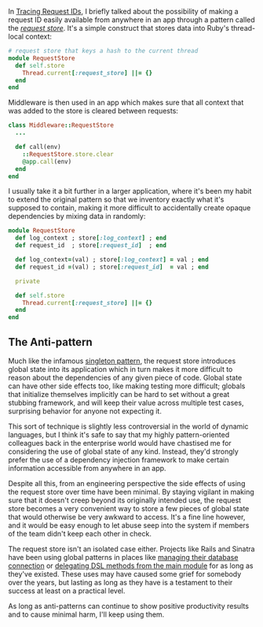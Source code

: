 In [Tracing Request IDs](/request-ids), I briefly talked about the possibility of making a request ID easily available from anywhere in an app through a pattern called the [_request store_](https://github.com/steveklabnik/request_store). It's a simple construct that stores data into Ruby's thread-local context:

``` ruby
# request store that keys a hash to the current thread
module RequestStore
  def self.store
    Thread.current[:request_store] ||= {}
  end
end
```

Middleware is then used in an app which makes sure that all context that was added to the store is cleared between requests:

``` ruby
class Middleware::RequestStore
  ...

  def call(env)
    ::RequestStore.store.clear
    @app.call(env)
  end
end
```

I usually take it a bit further in a larger application, where it's been my habit to extend the original pattern so that we inventory exactly what it's supposed to contain, making it more difficult to accidentally create opaque dependencies by mixing data in randomly:

``` ruby
module RequestStore
  def log_context ; store[:log_context] ; end
  def request_id  ; store[:request_id]  ; end

  def log_context=(val) ; store[:log_context] = val ; end
  def request_id =(val) ; store[:request_id]  = val ; end

  private

  def self.store
    Thread.current[:request_store] ||= {}
  end
end
```

## The Anti-pattern

Much like the infamous [singleton pattern](http://en.wikipedia.org/wiki/Singleton_pattern), the request store introduces global state into its application which in turn makes it more difficult to reason about the dependencies of any given piece of code. Global state can have other side effects too, like making testing more difficult; globals that initialize themselves implicitly can be hard to set without a great stubbing framework, and will keep their value across multiple test cases, surprising behavior for anyone not expecting it.

This sort of technique is slightly less controversial in the world of dynamic languages, but I think it's safe to say that my highly pattern-oriented colleagues back in the enterprise world would have chastised me for considering the use of global state of any kind. Instead, they'd strongly prefer the use of a dependency injection framework to make certain information accessible from anywhere in an app.

Despite all this, from an engineering perspective the side effects of using the request store over time have been minimal. By staying vigilant in making sure that it doesn't creep beyond its originally intended use, the request store becomes a very convenient way to store a few pieces of global state that would otherwise be very awkward to access. It's a fine line however, and it would be easy enough to let abuse seep into the system if members of the team didn't keep each other in check.

The request store isn't an isolated case either. Projects like Rails and Sinatra have been using global patterns in places like [managing their database connection](https://github.com/rails/rails/blob/4-0-stable/activerecord/lib/active_record/core.rb#L86-L88) or [delegating DSL methods from the main module](https://github.com/sinatra/sinatra/blob/184fe58ca5879d04fce82fcb190c10f72e1f63bc/lib/sinatra/base.rb#L1988) for as long as they've existed. These uses may have caused some grief for somebody over the years, but lasting as long as they have is a testament to their success at least on a practical level.

As long as anti-patterns can continue to show positive productivity results and to cause minimal harm, I'll keep using them.
